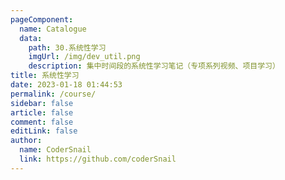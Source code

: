 ```yaml
---
pageComponent:
  name: Catalogue
  data:
    path: 30.系统性学习
    imgUrl: /img/dev_util.png
    description: 集中时间段的系统性学习笔记（专项系列视频、项目学习）
title: 系统性学习
date: 2023-01-18 01:44:53
permalink: /course/
sidebar: false
article: false
comment: false
editLink: false
author:
  name: CoderSnail
  link: https://github.com/coderSnail
---
```

